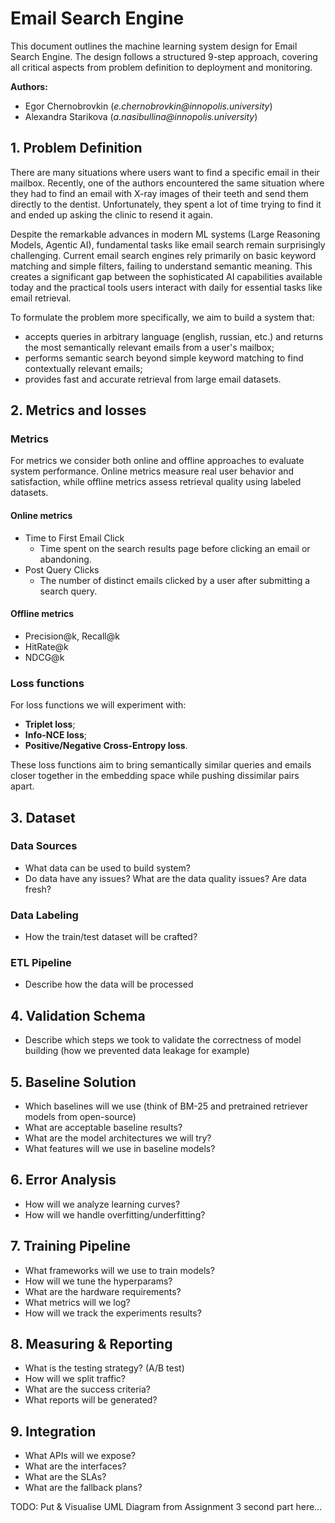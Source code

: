 # Email Search Engine

This document outlines the machine learning system design for Email Search Engine. The design follows a structured 9-step approach, covering all critical aspects from problem definition to deployment and monitoring.

**Authors:**
* Egor Chernobrovkin (_e.chernobrovkin@innopolis.university_)
* Alexandra Starikova (_a.nasibullina@innopolis.university_)

## **1. Problem Definition**

There are many situations where users want to find a specific email in their mailbox. Recently, one of the authors encountered the same situation where they had to find an email with X-ray images of their teeth and send them directly to the dentist. Unfortunately, they spent a lot of time trying to find it and ended up asking the clinic to resend it again.

Despite the remarkable advances in modern ML systems (Large Reasoning Models, Agentic AI), fundamental tasks like email search remain surprisingly challenging. Current email search engines rely primarily on basic keyword matching and simple filters, failing to understand semantic meaning. This creates a significant gap between the sophisticated AI capabilities available today and the practical tools users interact with daily for essential tasks like email retrieval.

To formulate the problem more specifically, we aim to build a system that:
- accepts queries in arbitrary language (english, russian, etc.) and returns the most semantically relevant emails from a user's mailbox;
- performs semantic search beyond simple keyword matching to find contextually relevant emails;
- provides fast and accurate retrieval from large email datasets.

## **2. Metrics and losses**

### Metrics

For metrics we consider both online and offline approaches to evaluate system performance. Online metrics measure real user behavior and satisfaction, while offline metrics assess retrieval quality using labeled datasets.

#### Online metrics
- Time to First Email Click
  - Time spent on the search results page before clicking an email or abandoning.
- Post Query Clicks
  - The number of distinct emails clicked by a user after submitting a search query.

#### Offline metrics
- Precision@k, Recall@k
- HitRate@k
- NDCG@k

### Loss functions
For loss functions we will experiment with:
- **Triplet loss**;
- **Info-NCE loss**;
- **Positive/Negative Cross-Entropy loss**.

These loss functions aim to bring semantically similar queries and emails closer together in the embedding space while pushing dissimilar pairs apart.

## **3. Dataset**

### Data Sources
- What data can be used to build system?
- Do data have any issues? What are the data quality issues? Are data fresh?

### Data Labeling
- How the train/test dataset will be crafted?


### ETL Pipeline
- Describe how the data will be processed


## **4. Validation Schema**
- Describe which steps we took to validate the correctness of model building (how we prevented data leakage for example)

## **5. Baseline Solution**
- Which baselines will we use (think of BM-25 and pretrained retriever models from open-source)
- What are acceptable baseline results?
- What are the model architectures we will try?
- What features will we use in baseline models?

##  **6. Error Analysis**
- How will we analyze learning curves?
- How will we handle overfitting/underfitting?


## **7. Training Pipeline**
- What frameworks will we use to train models?
- How will we tune the hyperparams?
- What are the hardware requirements?
- What metrics will we log?
- How will we track the experiments results?

## **8. Measuring & Reporting**
- What is the testing strategy? (A/B test)
- How will we split traffic?
- What are the success criteria?
- What reports will be generated?

## **9. Integration**
- What APIs will we expose?
- What are the interfaces?
- What are the SLAs?
- What are the fallback plans?

TODO: Put & Visualise UML Diagram from Assignment 3 second part here...